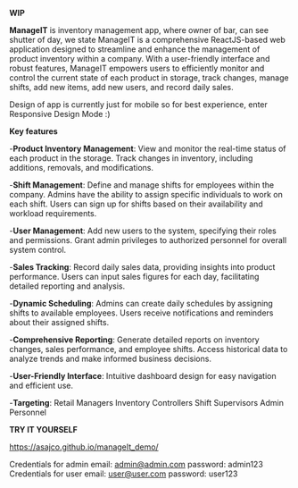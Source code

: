 **WIP**

**ManageIT** is inventory management app, where owner of bar, can see shutter of day, we state 
ManageIT is a comprehensive ReactJS-based web application designed to streamline and enhance the management of product inventory within a company. With a user-friendly interface and robust features, ManageIT empowers users to efficiently monitor and control the current state of each product in storage, track changes, manage shifts, add new items, add new users, and record daily sales.

Design of app is currently just for mobile so for best experience, enter Responsive Design Mode :)

**Key features**

-**Product Inventory Management**:
  View and monitor the real-time status of each product in the storage.
  Track changes in inventory, including additions, removals, and modifications.
  
-**Shift Management**:
  Define and manage shifts for employees within the company.
  Admins have the ability to assign specific individuals to work on each shift.
  Users can sign up for shifts based on their availability and workload requirements.
  
-**User Management**:
  Add new users to the system, specifying their roles and permissions.
  Grant admin privileges to authorized personnel for overall system control.
  
-**Sales Tracking**:
  Record daily sales data, providing insights into product performance.
  Users can input sales figures for each day, facilitating detailed reporting and analysis.
  
-**Dynamic Scheduling**:
  Admins can create daily schedules by assigning shifts to available employees.
  Users receive notifications and reminders about their assigned shifts.
  
-**Comprehensive Reporting**:
  Generate detailed reports on inventory changes, sales performance, and employee shifts.
  Access historical data to analyze trends and make informed business decisions.
  
-**User-Friendly Interface**:
  Intuitive dashboard design for easy navigation and efficient use.

-**Targeting**:
  Retail Managers
  Inventory Controllers
  Shift Supervisors
  Admin Personnel

**TRY IT YOURSELF**

https://asajco.github.io/manageIt_demo/

Credentials for admin
  email: admin@admin.com
  password: admin123
Credentials for user
  email: user@user.com
  password: user123

  

